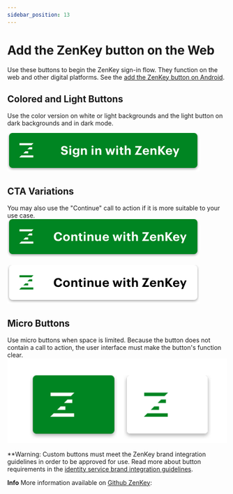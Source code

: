 ```yaml
---
sidebar_position: 13
---
```


# Add the ZenKey button on the Web
Use these buttons to begin the ZenKey sign-in flow. They function on the web and other digital platforms. See the [add the ZenKey button on Android](../android/quickstart/android-add-the-zenkey-button.md).
 
## Colored and Light Buttons 
Use the color version on white or light backgrounds and the light button on dark backgrounds and in dark mode.

![button-signin-green](0d9c507-button-signin-green2x.png)

## CTA Variations
You may also use the "Continue" call to action if it is more suitable to your use case.
![button-continue-green](21ced66-button-continue-green2x.png)

![button-continue-light-enabled](dd38212-button-continue-light-enabled2x.png)

## Micro Buttons
Use micro buttons when space is limited. Because the button does not contain a call to action, the user interface must make the button's function clear.
![Enabled](67327e3-Enabled.png)

**Warning: Custom buttons must meet the ZenKey brand integration guidelines in order to be approved for use. Read more about button requirements in the [identity service brand integration guidelines](https://zenkey-staging.readme.io/docs/best-practices-identity-service-brand-integration-guidelines).

**Info** More information available on [Github ZenKey](https://github.com/MyZenKey/sp-sdk-provider-integration-web):
